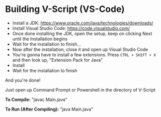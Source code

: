 # Building V-Script (VS-Code)

- Install a JDK: https://www.oracle.com/java/technologies/downloads/
- Install Visual Studio Code: https://code.visualstudio.com/
- Once done installing the JDK, open the setup, keep on clicking Next until the Installation begins
- Wait for the installation to finish...
- Now after the installation, close it and open up Visual Studio Code
- You're gonna have to install a few extensions. Press `CTRL + SHIFT + X` and then look up, "Extension Pack for Java"
- Install
- Wait for the installation to finish

And you're done!

Just open up Command Prompt or Powershell in the directory of V-Script

**To Compile:** "javac Main.java"

**To Run (After Compiling):** "java Main.java"
